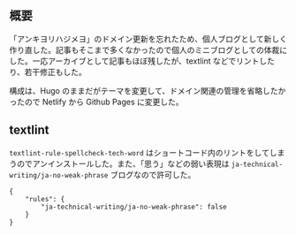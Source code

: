 ## 概要
「アンキヨリハジメヨ」のドメイン更新を忘れたため、個人ブログとして新しく作り直した。記事もそこまで多くなかったので個人のミニブログとしての体裁にした。一応アーカイブとして記事もほぼ残したが、textlint などでリントしたり、若干修正もした。

構成は、Hugo のままだがテーマを変更して、ドメイン関連の管理を省略したかったので Netlify から Github Pages に変更した。

## textlint
`textlint-rule-spellcheck-tech-word` はショートコード内のリントをしてしまうのでアンインストールした。また、「思う」などの弱い表現は `ja-technical-writing/ja-no-weak-phrase` ブログなので許可した。

```json:.textlintrc
{
    "rules": {
        "ja-technical-writing/ja-no-weak-phrase": false
    }
}
```

